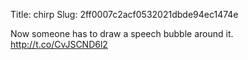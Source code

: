Title: chirp
Slug: 2ff0007c2acf0532021dbde94ec1474e

Now someone has to draw a speech bubble around it. <a href="http://t.co/CvJSCND6l2">http://t.co/CvJSCND6l2</a>

